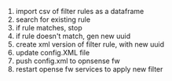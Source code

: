 1. import csv of filter rules as a dataframe
2. search for existing rule
3. if rule matches, stop
4. if rule doesn't match, gen new uuid
5. create xml version of filter rule, with new uuid
5. update config.XML file
6. push config.xml to opnsense fw
7. restart opense fw services to apply new filter
